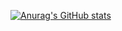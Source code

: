 [![Anurag's GitHub stats](https://github-readme-stats.vercel.app/api?username=yauntyour&count_private=true&show_icons=true&theme=github_dark)](https://github.com/anuraghazra/github-readme-stats)
